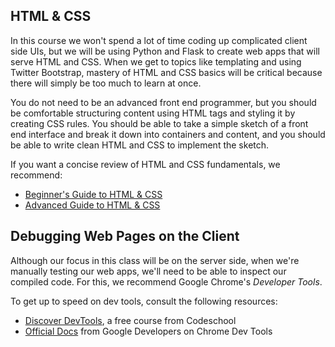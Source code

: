 [//]: <> (name: HTML & CSS Review)
[//]: <> (author: Benjamin White)
[//]: <> (type: 3pc)
[//]: <> (time: 120)

## HTML & CSS
In this course we won't spend a lot of time coding up complicated client side UIs, but we will be using Python and Flask to create web apps that will serve HTML and CSS. When we get to topics like templating and using Twitter Bootstrap, mastery of HTML and CSS basics will be critical because there will simply be too much to learn at once.

You do not need to be an advanced front end programmer, but you should be comfortable structuring content using HTML tags and styling it by creating CSS rules. You should be able to take a simple sketch of a front end interface and break it down into containers and content, and you should be able to write clean HTML and CSS to implement the sketch.

If you want a concise review of HTML and CSS fundamentals, we recommend:

*	[Beginner's Guide to HTML & CSS](http://learn.shayhowe.com/)
*	[Advanced Guide to HTML & CSS](http://learn.shayhowe.com/advanced-html-css/)

## Debugging Web Pages on the Client
Although our focus in this class will be on the server side, when we're manually testing our web apps, we'll need to be able to inspect our compiled code. For this, we recommend Google Chrome's *Developer Tools*.  

To get up to speed on dev tools, consult the following resources:

*	[Discover DevTools](http://discover-devtools.codeschool.com/), a free course from Codeschool
*	[Official Docs](https://developers.google.com/chrome-developer-tools/) from Google Developers on Chrome Dev Tools

